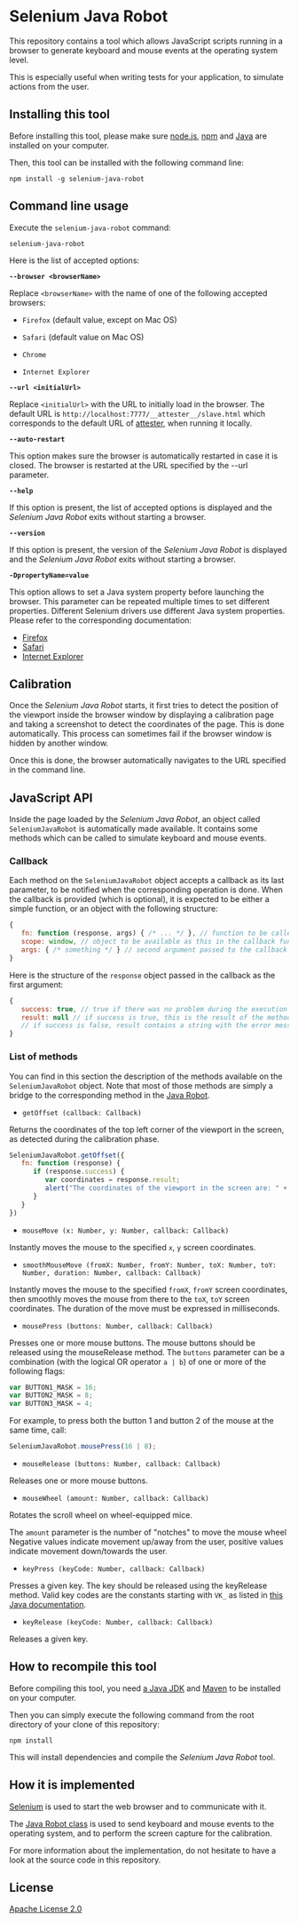 # Selenium Java Robot

This repository contains a tool which allows JavaScript scripts running in a browser
to generate keyboard and mouse events at the operating system level.

This is especially useful when writing tests for your application, to simulate
actions from the user.

## Installing this tool

Before installing this tool, please make sure [node.js](http://nodejs.org/), [npm](https://www.npmjs.org/doc/README.html)
and [Java](https://java.com/download) are installed on your computer.

Then, this tool can be installed with the following command line:

```
npm install -g selenium-java-robot
```

## Command line usage

Execute the `selenium-java-robot` command:

```
selenium-java-robot
```

Here is the list of accepted options:

**`--browser <browserName>`**

Replace `<browserName>` with the name of one of the following accepted browsers:

* `Firefox` (default value, except on Mac OS)

* `Safari` (default value on Mac OS)

* `Chrome`

* `Internet Explorer`

**`--url <initialUrl>`**

Replace `<initialUrl>` with the URL to initially load in the browser.
The default URL is `http://localhost:7777/__attester__/slave.html` which corresponds to the default URL of [attester](https://github.com/attester/attester),
when running it locally.

**`--auto-restart`**

This option makes sure the browser is automatically restarted in case it is closed.
The browser is restarted at the URL specified by the --url parameter.

**`--help`**

If this option is present, the list of accepted options is displayed and the *Selenium Java Robot* exits without starting a browser.

**`--version`**

If this option is present, the version of the *Selenium Java Robot* is displayed and the *Selenium Java Robot* exits without starting a browser.

**`-DpropertyName=value`**

This option allows to set a Java system property before launching the browser. This parameter can be repeated multiple times to set different properties.
Different Selenium drivers use different Java system properties. Please refer to the corresponding documentation:
* [Firefox](https://code.google.com/p/selenium/wiki/FirefoxDriver)
* [Safari](https://code.google.com/p/selenium/wiki/SafariDriver)
* [Internet Explorer](https://code.google.com/p/selenium/wiki/InternetExplorerDriver)

## Calibration

Once the *Selenium Java Robot* starts, it first tries to detect the position of the viewport inside the browser window by displaying
a calibration page and taking a screenshot to detect the coordinates of the page. This is done automatically.
This process can sometimes fail if the browser window is hidden by another window.

Once this is done, the browser automatically navigates to the URL specified in the command line.

## JavaScript API

Inside the page loaded by the *Selenium Java Robot*, an object called `SeleniumJavaRobot` is automatically made available.
It contains some methods which can be called to simulate keyboard and mouse events.

### Callback

Each method on the `SeleniumJavaRobot` object accepts a callback as its last parameter, to be notified when
the corresponding operation is done. When the callback is provided (which is optional), it is expected to
be either a simple function, or an object with the following structure:

```js
{
   fn: function (response, args) { /* ... */ }, // function to be called when the operation is done.
   scope: window, // object to be available as this in the callback function
   args: { /* something */ } // second argument passed to the callback function
}
```

Here is the structure of the `response` object passed in the callback as the first argument:

```js
{
   success: true, // true if there was no problem during the execution of the method, false otherwise
   result: null // if success is true, this is the result of the method (currently only relevant for getOffset)
   // if success is false, result contains a string with the error message
}
```

### List of methods

You can find in this section the description of the methods available on the `SeleniumJavaRobot` object.
Note that most of those methods are simply a bridge to the corresponding method in the
[Java Robot](http://docs.oracle.com/javase/6/docs/api/java/awt/Robot.html).

* `getOffset (callback: Callback)`

Returns the coordinates of the top left corner of the viewport in the screen, as detected during the calibration phase.

```js
SeleniumJavaRobot.getOffset({
   fn: function (response) {
      if (response.success) {
         var coordinates = response.result;
         alert("The coordinates of the viewport in the screen are: " + coordinates.x + "," + coordinates.y);
      }
   }
})
```

* `mouseMove (x: Number, y: Number, callback: Callback)`

Instantly moves the mouse to the specified `x`, `y` screen coordinates.

* `smoothMouseMove (fromX: Number, fromY: Number, toX: Number, toY: Number, duration: Number, callback: Callback)`

Instantly moves the mouse to the specified `fromX`, `fromY` screen coordinates, then smoothly moves the mouse
from there to the `toX`, `toY` screen coordinates. The duration of the move must be expressed in milliseconds.

* `mousePress (buttons: Number, callback: Callback)`

Presses one or more mouse buttons. The mouse buttons should be released using the mouseRelease method.
The `buttons` parameter can be a combination (with the logical OR operator `a | b`) of one or more of the following flags:

```js
var BUTTON1_MASK = 16;
var BUTTON2_MASK = 8;
var BUTTON3_MASK = 4;
```

For example, to press both the button 1 and button 2 of the mouse at the same time, call:

```js
SeleniumJavaRobot.mousePress(16 | 8);
```

* `mouseRelease (buttons: Number, callback: Callback)`

Releases one or more mouse buttons.

* `mouseWheel (amount: Number, callback: Callback)`

Rotates the scroll wheel on wheel-equipped mice.

The `amount` parameter is the number of "notches" to move the mouse wheel Negative values indicate movement up/away from the user,
positive values indicate movement down/towards the user.

* `keyPress (keyCode: Number, callback: Callback)`

Presses a given key. The key should be released using the keyRelease method.
Valid key codes are the constants starting with `VK_` as listed in
[this Java documentation](http://docs.oracle.com/javase/6/docs/api/constant-values.html#java.awt.event.KeyEvent.VK_0).

* `keyRelease (keyCode: Number, callback: Callback)`

Releases a given key.

## How to recompile this tool

Before compiling this tool, you need [a Java JDK](http://www.oracle.com/technetwork/java/javase/downloads/index.html)
and [Maven](http://maven.apache.org/) to be installed on your computer.

Then you can simply execute the following command from the root directory of your clone
of this repository:

```
npm install
```

This will install dependencies and compile the *Selenium Java Robot* tool.

## How it is implemented

[Selenium](http://www.seleniumhq.org/) is used to start the web browser and to communicate with it.

The [Java Robot class](http://docs.oracle.com/javase/6/docs/api/java/awt/Robot.html) is used to send keyboard and
mouse events to the operating system, and to perform the screen capture for the calibration.

For more information about the implementation, do not hesitate to have a look at the source code in this repository.

## License

[Apache License 2.0](LICENSE)
